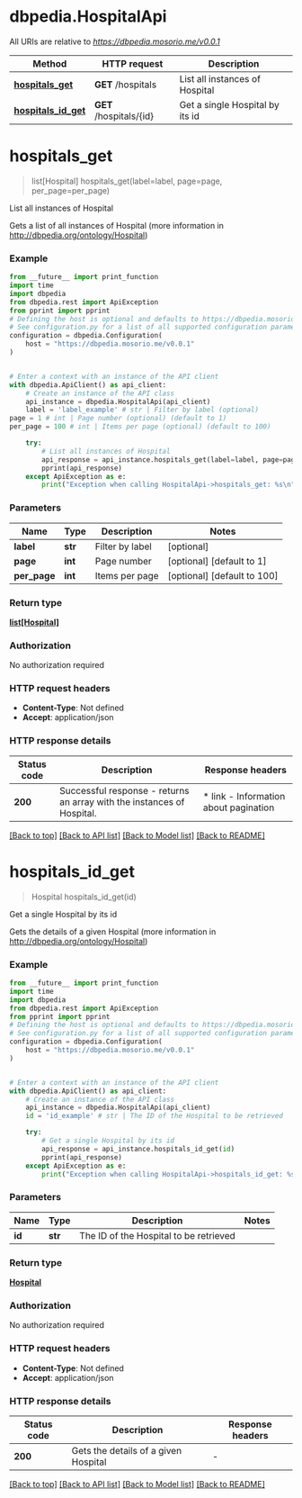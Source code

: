 # dbpedia.HospitalApi

All URIs are relative to *https://dbpedia.mosorio.me/v0.0.1*

Method | HTTP request | Description
------------- | ------------- | -------------
[**hospitals_get**](HospitalApi.md#hospitals_get) | **GET** /hospitals | List all instances of Hospital
[**hospitals_id_get**](HospitalApi.md#hospitals_id_get) | **GET** /hospitals/{id} | Get a single Hospital by its id


# **hospitals_get**
> list[Hospital] hospitals_get(label=label, page=page, per_page=per_page)

List all instances of Hospital

Gets a list of all instances of Hospital (more information in http://dbpedia.org/ontology/Hospital)

### Example

```python
from __future__ import print_function
import time
import dbpedia
from dbpedia.rest import ApiException
from pprint import pprint
# Defining the host is optional and defaults to https://dbpedia.mosorio.me/v0.0.1
# See configuration.py for a list of all supported configuration parameters.
configuration = dbpedia.Configuration(
    host = "https://dbpedia.mosorio.me/v0.0.1"
)


# Enter a context with an instance of the API client
with dbpedia.ApiClient() as api_client:
    # Create an instance of the API class
    api_instance = dbpedia.HospitalApi(api_client)
    label = 'label_example' # str | Filter by label (optional)
page = 1 # int | Page number (optional) (default to 1)
per_page = 100 # int | Items per page (optional) (default to 100)

    try:
        # List all instances of Hospital
        api_response = api_instance.hospitals_get(label=label, page=page, per_page=per_page)
        pprint(api_response)
    except ApiException as e:
        print("Exception when calling HospitalApi->hospitals_get: %s\n" % e)
```

### Parameters

Name | Type | Description  | Notes
------------- | ------------- | ------------- | -------------
 **label** | **str**| Filter by label | [optional] 
 **page** | **int**| Page number | [optional] [default to 1]
 **per_page** | **int**| Items per page | [optional] [default to 100]

### Return type

[**list[Hospital]**](Hospital.md)

### Authorization

No authorization required

### HTTP request headers

 - **Content-Type**: Not defined
 - **Accept**: application/json

### HTTP response details
| Status code | Description | Response headers |
|-------------|-------------|------------------|
**200** | Successful response - returns an array with the instances of Hospital. |  * link - Information about pagination <br>  |

[[Back to top]](#) [[Back to API list]](../README.md#documentation-for-api-endpoints) [[Back to Model list]](../README.md#documentation-for-models) [[Back to README]](../README.md)

# **hospitals_id_get**
> Hospital hospitals_id_get(id)

Get a single Hospital by its id

Gets the details of a given Hospital (more information in http://dbpedia.org/ontology/Hospital)

### Example

```python
from __future__ import print_function
import time
import dbpedia
from dbpedia.rest import ApiException
from pprint import pprint
# Defining the host is optional and defaults to https://dbpedia.mosorio.me/v0.0.1
# See configuration.py for a list of all supported configuration parameters.
configuration = dbpedia.Configuration(
    host = "https://dbpedia.mosorio.me/v0.0.1"
)


# Enter a context with an instance of the API client
with dbpedia.ApiClient() as api_client:
    # Create an instance of the API class
    api_instance = dbpedia.HospitalApi(api_client)
    id = 'id_example' # str | The ID of the Hospital to be retrieved

    try:
        # Get a single Hospital by its id
        api_response = api_instance.hospitals_id_get(id)
        pprint(api_response)
    except ApiException as e:
        print("Exception when calling HospitalApi->hospitals_id_get: %s\n" % e)
```

### Parameters

Name | Type | Description  | Notes
------------- | ------------- | ------------- | -------------
 **id** | **str**| The ID of the Hospital to be retrieved | 

### Return type

[**Hospital**](Hospital.md)

### Authorization

No authorization required

### HTTP request headers

 - **Content-Type**: Not defined
 - **Accept**: application/json

### HTTP response details
| Status code | Description | Response headers |
|-------------|-------------|------------------|
**200** | Gets the details of a given Hospital |  -  |

[[Back to top]](#) [[Back to API list]](../README.md#documentation-for-api-endpoints) [[Back to Model list]](../README.md#documentation-for-models) [[Back to README]](../README.md)

